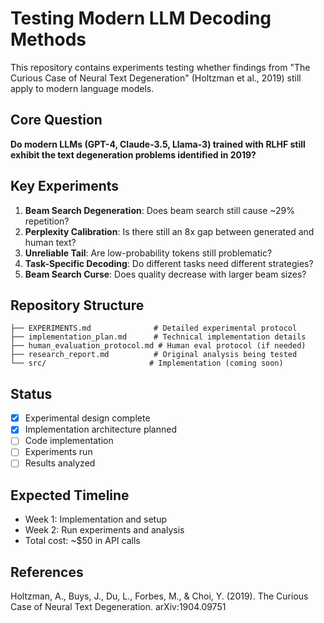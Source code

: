 # Testing Modern LLM Decoding Methods

This repository contains experiments testing whether findings from "The Curious Case of Neural Text Degeneration" (Holtzman et al., 2019) still apply to modern language models.

## Core Question

**Do modern LLMs (GPT-4, Claude-3.5, Llama-3) trained with RLHF still exhibit the text degeneration problems identified in 2019?**

## Key Experiments

1. **Beam Search Degeneration**: Does beam search still cause ~29% repetition?
2. **Perplexity Calibration**: Is there still an 8x gap between generated and human text?
3. **Unreliable Tail**: Are low-probability tokens still problematic?
4. **Task-Specific Decoding**: Do different tasks need different strategies?
5. **Beam Search Curse**: Does quality decrease with larger beam sizes?

## Repository Structure

```
├── EXPERIMENTS.md              # Detailed experimental protocol
├── implementation_plan.md      # Technical implementation details
├── human_evaluation_protocol.md # Human eval protocol (if needed)
├── research_report.md          # Original analysis being tested
└── src/                       # Implementation (coming soon)
```

## Status

- [x] Experimental design complete
- [x] Implementation architecture planned
- [ ] Code implementation
- [ ] Experiments run
- [ ] Results analyzed

## Expected Timeline

- Week 1: Implementation and setup
- Week 2: Run experiments and analysis
- Total cost: ~$50 in API calls

## References

Holtzman, A., Buys, J., Du, L., Forbes, M., & Choi, Y. (2019). The Curious Case of Neural Text Degeneration. arXiv:1904.09751
